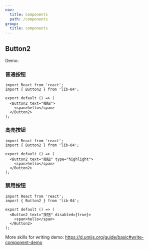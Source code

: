 ```yaml
---
nav:
  title: Components
  path: /components
group:
  title: components
---
```


## Button2

Demo:

### 普通按钮

```tsx
import React from 'react';
import { Button2 } from 'lib-04';

export default () => (
  <Button2 text="按钮">
    <span>hello</span>
  </Button2>
);
```

### 高亮按钮

```tsx
import React from 'react';
import { Button2 } from 'lib-04';

export default () => (
  <Button2 text="按钮" type="highlight">
    <span>hello</span>
  </Button2>
);
```

### 禁用按钮

```tsx
import React from 'react';
import { Button2 } from 'lib-04';

export default () => (
  <Button2 text="按钮" disabled={true}>
    <span>hello</span>
  </Button2>
);
```

More skills for writing demo: https://d.umijs.org/guide/basic#write-component-demo
